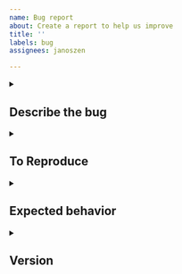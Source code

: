 ```yaml
---
name: Bug report
about: Create a report to help us improve
title: ''
labels: bug
assignees: janoszen

---
```


<details>
<summary><h2>Describe the bug</h2></summary>
A clear and concise description of what the bug is.
</details>

<details>
<summary><h2>To Reproduce</h2></summary>
1. Run containerssh with these parameters
2. Do something else...
3. ...
</details>

<details>
<summary><h2>Expected behavior</h2></summary>
A clear and concise description of what you expected to happen.
</details>

<details>
<summary><h2>Version</h2></summary>
Please insert the output of `go version` here:
```
$ go version
...
```
</details>

